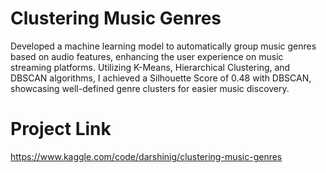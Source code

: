 # Clustering Music Genres
Developed a machine learning model to automatically group music genres based on audio features, enhancing the user experience on music streaming platforms. Utilizing K-Means, Hierarchical Clustering, and DBSCAN algorithms, I achieved a Silhouette Score of 0.48 with DBSCAN, showcasing well-defined genre clusters for easier music discovery.

# Project Link
https://www.kaggle.com/code/darshinig/clustering-music-genres
